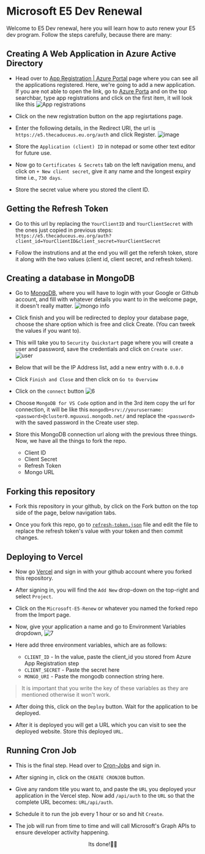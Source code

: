 # Microsoft E5 Dev Renewal

Welcome to E5 Dev renewal, here you will learn how to auto renew your E5 dev program. Follow the steps carefully, because there are many:

## Creating A Web Application in Azure Active Directory

- Head over to [App Registration | Azure Portal](https://portal.azure.com/#view/Microsoft_AAD_RegisteredApps/ApplicationsListBlade) page where you can see all the applications registered. Here, we're going to add a new application. If you are not able to open the link, go to [Azure Porta](https://portal.azure.com) and on the top searchbar, type app registrations and click on the first item, it will look like this ![App registrations](/public/1.png)

- Click on the new registration button on the app regisrtations page.

- Enter the following details, in the Redirect URI, the url is `https://e5.thecaduceus.eu.org/auth` and click Register. ![image](/public/2.png)

- Store the `Application (client) ID` in notepad or some other text editor for future use.

- Now go to `Certificates & Secrets` tab on the left navigation menu, and click on `+ New client secret`, give it any name and the longest expiry time i.e., `730 days`.

- Store the secret value where you stored the client ID.

## Getting the Refresh Token

- Go to this url by replacing the `YourClientID` and `YourClientSecret` with the ones just copied in previous steps: `https://e5.thecaduceus.eu.org/auth?client_id=YourClientID&client_secret=YourClientSecret`

- Follow the instrutions and at the end you will get the refersh token, store it along with the two values (client id, client secret, and refresh token).

## Creating a database in MongoDB

- Go to [MongoDB](https://www.mongodb.com/), where you will have to login with your Google or Github account, and fill with whatever details you want to in the welcome page, it doesn't really matter. ![mongo info](public/3.png)

- Click finish and you will be redirected to deploy your database page, choose the share option which is free and click Create. (You can tweek the values if you want to).

- This will take you to `Security Quickstart` page where you will create a user and password, save the credentials and click on `Create user`. ![user](public/4.png)

- Below that will be the IP Address list, add a new entry with `0.0.0.0`

- Click `Finish and Close` and then click on `Go to Overview`

- Click on the `connect` button ![6](public/6.png)

- Choose `MongoDB for VS Code` option and in the 3rd item copy the url for connection, it will be like this `mongodb+srv://yourusername:<password>@cluster0.mguuxui.mongodb.net/` and replace the `<password>` with the saved password in the Create user step.

- Store this MongoDB connection url along with the previous three things. Now, we have all the things to fork the repo.

  - Client ID
  - Client Secret
  - Refresh Token
  - Mongo URL

## Forking this repository

- Fork this repository in your github, by click on the Fork button on the top side of the page, below navigation tabs.

- Once you fork this repo, go to [`refresh-token.json`](/tmp/refresh-token.json) file and edit the file to replace the refresh token's value with your token and then commit changes.

## Deploying to Vercel

- Now go [Vercel](https://vercel.com) and sign in with your github account where you forked this repository.

- After signing in, you will find the `Add New` drop-down on the top-right and select `Project`.

- Click on the `Microsoft-E5-Renew` or whatever you named the forked repo from the Import page.

- Now, give your application a name and go to Environment Variables dropdown, ![7](public/7.png)

- Here add three environment variables, which are as follows:
  - `CLIENT_ID` - In the value, paste the client_id you stored from Azure App Registration step
  - `CLIENT_SECRET` - Paste the secret here
  - `MONGO_URI` - Paste the mongodb connection string here.

> It is important that you write the key of these variables as they are mentioned otherwise it won't work.

- After doing this, click on the `Deploy` button. Wait for the application to be deployed.

- After it is deployed you will get a URL which you can visit to see the deployed website. Store this deployed `URL`.

## Running Cron Job

- This is the final step. Head over to [Cron-Jobs](https://cron-job.org/) and sign in.

- After signing in, click on the `CREATE CRONJOB` button.

- Give any random title you want to, and paste the `URL` you deployed your application in the Vercel step. Now add `/api/auth` to the `URL` so that the complete URL becomes: `URL/api/auth`.

- Schedule it to run the job every 1 hour or so and hit `Create`.

- The job will run from time to time and will call Microsoft's Graph APIs to ensure developer activity happening.

<center>Its done!🎉🙌</center>
